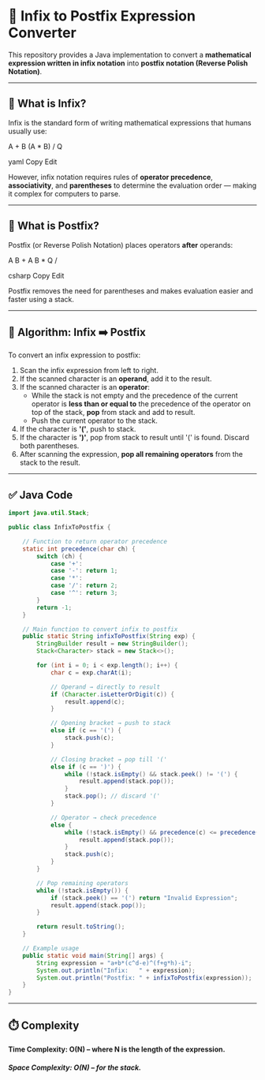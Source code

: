 # 🧮 Infix to Postfix Expression Converter

This repository provides a Java implementation to convert a **mathematical expression written in infix notation** into **postfix notation (Reverse Polish Notation)**.

---

## 📌 What is Infix?

Infix is the standard form of writing mathematical expressions that humans usually use:

A + B
(A * B) / Q

yaml
Copy
Edit

However, infix notation requires rules of **operator precedence**, **associativity**, and **parentheses** to determine the evaluation order — making it complex for computers to parse.

---

## 📌 What is Postfix?

Postfix (or Reverse Polish Notation) places operators **after** operands:

A B +
A B * Q /

csharp
Copy
Edit

Postfix removes the need for parentheses and makes evaluation easier and faster using a stack.

---

## 🧠 Algorithm: Infix ➡️ Postfix

To convert an infix expression to postfix:

1. Scan the infix expression from left to right.
2. If the scanned character is an **operand**, add it to the result.
3. If the scanned character is an **operator**:
   - While the stack is not empty and the precedence of the current operator is **less than or equal to** the precedence of the operator on top of the stack, **pop** from stack and add to result.
   - Push the current operator to the stack.
4. If the character is **'('**, push to stack.
5. If the character is **')'**, pop from stack to result until '(' is found. Discard both parentheses.
6. After scanning the expression, **pop all remaining operators** from the stack to the result.

---

## ✅ Java Code

```java
import java.util.Stack;

public class InfixToPostfix {

    // Function to return operator precedence
    static int precedence(char ch) {
        switch (ch) {
            case '+':
            case '-': return 1;
            case '*':
            case '/': return 2;
            case '^': return 3;
        }
        return -1;
    }

    // Main function to convert infix to postfix
    public static String infixToPostfix(String exp) {
        StringBuilder result = new StringBuilder();
        Stack<Character> stack = new Stack<>();

        for (int i = 0; i < exp.length(); i++) {
            char c = exp.charAt(i);

            // Operand → directly to result
            if (Character.isLetterOrDigit(c)) {
                result.append(c);
            }

            // Opening bracket → push to stack
            else if (c == '(') {
                stack.push(c);
            }

            // Closing bracket → pop till '('
            else if (c == ')') {
                while (!stack.isEmpty() && stack.peek() != '(') {
                    result.append(stack.pop());
                }
                stack.pop(); // discard '('
            }

            // Operator → check precedence
            else {
                while (!stack.isEmpty() && precedence(c) <= precedence(stack.peek())) {
                    result.append(stack.pop());
                }
                stack.push(c);
            }
        }

        // Pop remaining operators
        while (!stack.isEmpty()) {
            if (stack.peek() == '(') return "Invalid Expression";
            result.append(stack.pop());
        }

        return result.toString();
    }

    // Example usage
    public static void main(String[] args) {
        String expression = "a+b*(c^d-e)^(f+g*h)-i";
        System.out.println("Infix:   " + expression);
        System.out.println("Postfix: " + infixToPostfix(expression));
    }
}
```
---
## ⏱️ Complexity
#### Time Complexity: O(N) – where N is the length of the expression.

##### Space Complexity: O(N) – for the stack.

